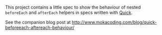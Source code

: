 This project contains a little spec to show the behaviour of nested `beforeEach` and `afterEach` helpers in specs written with [Quick](https://github.com/quick/quick).

See the companion blog post at http://www.mokacoding.com/blog/quick-beforeeach-aftereach-behaviour/
